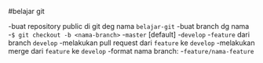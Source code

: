 #belajar git

-buat repository public di git deg nama `belajar-git`
-buat branch dg nama
-`$ git checkout -b <nama-branch>`
   -`master` [default]
   -`develop`
   -`feature` dari branch `develop`
-melakukan pull request dari `feature` ke `develop`
-melakukan merge dari `feature` ke `develop`
-format nama branch:
   -`feature/nama-feature`